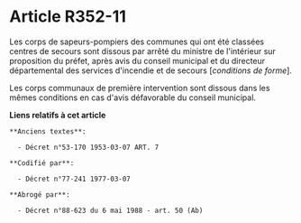 # Article R352-11

Les corps de sapeurs-pompiers des communes qui ont été classées centres de secours sont dissous par arrêté du ministre de
l'intérieur sur proposition du préfet, après avis du conseil municipal et du directeur départemental des services d'incendie
et de secours [*conditions de forme*].

Les corps communaux de première intervention sont dissous dans les mêmes conditions en cas d'avis défavorable du conseil
municipal.

**Liens relatifs à cet article**

	**Anciens textes**:

	  - Décret n°53-170 1953-03-07 ART. 7

	**Codifié par**:

	  - Décret n°77-241 1977-03-07

	**Abrogé par**:

	  - Décret n°88-623 du 6 mai 1988 - art. 50 (Ab)
